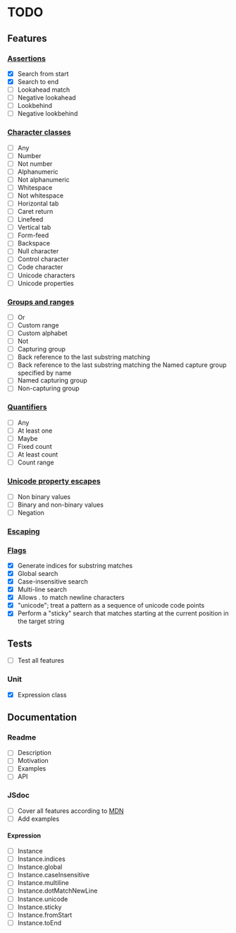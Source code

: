 # TODO

## Features

### [Assertions](https://developer.mozilla.org/en-US/docs/Web/JavaScript/Guide/Regular_Expressions/Assertions)

- [x] Search from start
- [x] Search to end
- [ ] Lookahead match
- [ ] Negative lookahead
- [ ] Lookbehind
- [ ] Negative lookbehind

### [Character classes](https://developer.mozilla.org/en-US/docs/Web/JavaScript/Guide/Regular_Expressions/Character_Classes)

- [ ] Any
- [ ] Number
- [ ] Not number
- [ ] Alphanumeric
- [ ] Not alphanumeric
- [ ] Whitespace
- [ ] Not whitespace
- [ ] Horizontal tab
- [ ] Caret return
- [ ] Linefeed
- [ ] Vertical tab
- [ ] Form-feed
- [ ] Backspace
- [ ] Null character
- [ ] Control character
- [ ] Code character
- [ ] Unicode characters
- [ ] Unicode properties

### [Groups and ranges](https://developer.mozilla.org/en-US/docs/Web/JavaScript/Guide/Regular_Expressions/Groups_and_Ranges)

- [ ] Or
- [ ] Custom range
- [ ] Custom alphabet
- [ ] Not
- [ ] Capturing group
- [ ] Back reference to the last substring matching
- [ ] Back reference to the last substring matching the Named capture group specified by name
- [ ] Named capturing group
- [ ] Non-capturing group

### [Quantifiers](https://developer.mozilla.org/en-US/docs/Web/JavaScript/Guide/Regular_Expressions/Quantifiers)

- [ ] Any
- [ ] At least one
- [ ] Maybe
- [ ] Fixed count
- [ ] At least count
- [ ] Count range

### [Unicode property escapes](https://developer.mozilla.org/en-US/docs/Web/JavaScript/Guide/Regular_Expressions/Unicode_Property_Escapes)

- [ ] Non binary values
- [ ] Binary and non-binary values
- [ ] Negation

### [Escaping](https://developer.mozilla.org/en-US/docs/Web/JavaScript/Guide/Regular_Expressions#escaping)

### [Flags](https://developer.mozilla.org/en-US/docs/Web/JavaScript/Guide/Regular_Expressions#advanced_searching_with_flags)

- [x] Generate indices for substring matches
- [x] Global search
- [x] Case-insensitive search
- [x] Multi-line search
- [x] Allows . to match newline characters
- [x] "unicode"; treat a pattern as a sequence of unicode code points
- [x] Perform a "sticky" search that matches starting at the current position in the target string

## Tests

- [ ] Test all features

### Unit

- [x] Expression class

## Documentation

### Readme

- [ ] Description
- [ ] Motivation
- [ ] Examples
- [ ] API

### JSdoc

- [ ] Cover all features according to [MDN](https://developer.mozilla.org/en-US/docs/Web/JavaScript/Guide/Regular_Expressions)
- [ ] Add examples

#### Expression

- [ ] Instance
- [ ] Instance.indices
- [ ] Instance.global
- [ ] Instance.caseInsensitive
- [ ] Instance.multiline
- [ ] Instance.dotMatchNewLine
- [ ] Instance.unicode
- [ ] Instance.sticky
- [ ] Instance.fromStart
- [ ] Instance.toEnd
